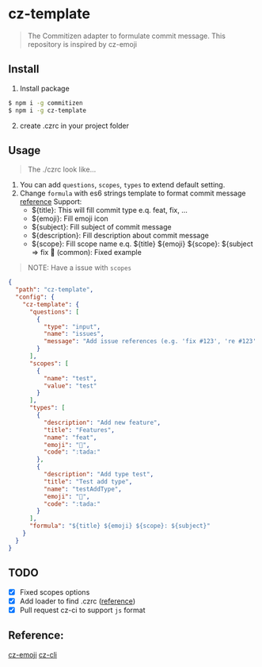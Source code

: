 # cz-template

> The Commitizen adapter to formulate commit message.
This repository is inspired by cz-emoji

## Install

1. Install package
```sh
$ npm i -g commitizen
$ npm i -g cz-template
```

2. create .czrc in your project folder

## Usage

> The ./czrc look like...

1. You can add `questions`, `scopes`, `types` to extend default setting.
2. Change `formula` with es6 strings template to format commit message
  [reference](https://github.com/angular/angular/blob/master/CONTRIBUTING.md#type)
  Support:
    - ${title}: This will fill commit type e.q. feat, fix, ...
    - ${emoji}: Fill emoji icon
    - ${subject}: Fill subject of commit message
    - ${description}: Fill description about commit message
    - ${scope}: Fill scope name
  e.q. ${title} ${emoji} ${scope}: ${subject => fix 🎉 (common): Fixed example

> NOTE: Have a issue with `scopes`


```json
{
  "path": "cz-template",
  "config": {
    "cz-template": {
      "questions": [
        {
          "type": "input",
          "name": "issues",
          "message": "Add issue references (e.g. 'fix #123', 're #123'.):\n"
        }
      ],
      "scopes": [
        {
          "name": "test",
          "value": "test"
        }
      ],
      "types": [
        {
          "description": "Add new feature",
          "title": "Features",
          "name": "feat",
          "emoji": "🎉",
          "code": ":tada:"
        },
        {
          "description": "Add type test",
          "title": "Test add type",
          "name": "testAddType",
          "emoji": "🎉",
          "code": ":tada:"
        }
      ],
      "formula": "${title} ${emoji} ${scope}: ${subject}"
    }
  }
}
```

## TODO

- [x] Fixed scopes options
- [x] Add loader to find .czrc ([reference](https://github.com/commitizen/cz-cli/blob/master/src/configLoader/loader.js#L20))
- [x] Pull request cz-ci to support `js` format

## Reference:

[cz-emoji](https://github.com/up9cloud/cz-emoji)
[cz-cli](https://github.com/commitizen/cz-cli)
